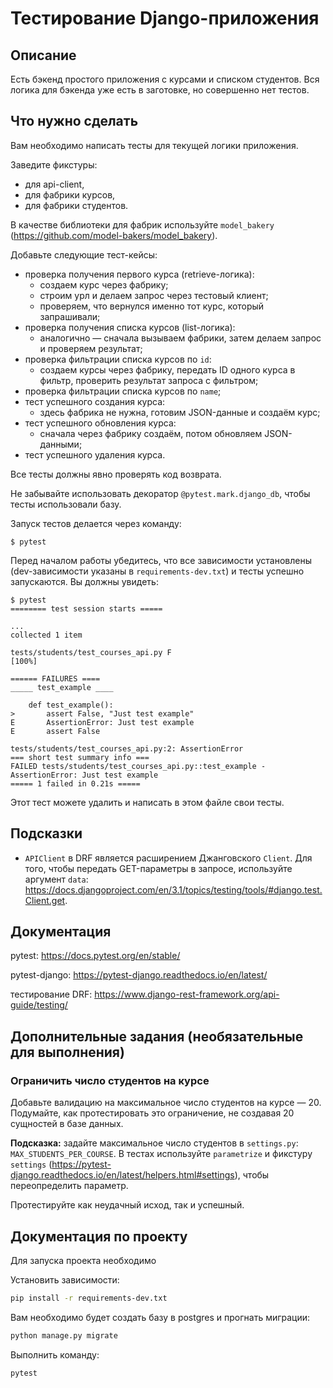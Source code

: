 # Тестирование Django-приложения

## Описание

Есть бэкенд простого приложения с курсами и списком студентов. Вся логика для бэкенда уже есть в заготовке, но совершенно нет тестов.

## Что нужно сделать

Вам необходимо написать тесты для текущей логики приложения.

Заведите фикстуры:

- для api-client,
- для фабрики курсов,
- для фабрики студентов.

В качестве библиотеки для фабрик используйте `model_bakery` (https://github.com/model-bakers/model_bakery).

Добавьте следующие тест-кейсы:

- проверка получения первого курса (retrieve-логика):
  - создаем курс через фабрику;
  - строим урл и делаем запрос через тестовый клиент;
  - проверяем, что вернулся именно тот курс, который запрашивали;
- проверка получения списка курсов (list-логика):
  - аналогично — сначала вызываем фабрики, затем делаем запрос и проверяем результат;
- проверка фильтрации списка курсов по `id`:
  - создаем курсы через фабрику, передать ID одного курса в фильтр, проверить результат запроса с фильтром;
- проверка фильтрации списка курсов по `name`;
- тест успешного создания курса:
  - здесь фабрика не нужна, готовим JSON-данные и создаём курс;
- тест успешного обновления курса:
  - сначала через фабрику создаём, потом обновляем JSON-данными;
- тест успешного удаления курса.

Все тесты должны явно проверять код возврата.

Не забывайте использовать декоратор `@pytest.mark.django_db`, чтобы тесты использовали базу.

Запуск тестов делается через команду:

```
$ pytest
```

Перед началом работы убедитесь, что все зависимости установлены (dev-зависимости указаны в `requirements-dev.txt`) и тесты успешно запускаются. Вы должны увидеть:

```
$ pytest
======== test session starts =====

...
collected 1 item

tests/students/test_courses_api.py F                                                                                                                                          [100%]

====== FAILURES ====
_____ test_example ____

    def test_example():
>       assert False, "Just test example"
E       AssertionError: Just test example
E       assert False

tests/students/test_courses_api.py:2: AssertionError
=== short test summary info ===
FAILED tests/students/test_courses_api.py::test_example - AssertionError: Just test example
===== 1 failed in 0.21s =====
```

Этот тест можете удалить и написать в этом файле свои тесты.

## Подсказки

- `APIClient` в DRF является расширением Джанговского `Client`. Для того, чтобы передать GET-параметры в запросе, используйте аргумент `data`: https://docs.djangoproject.com/en/3.1/topics/testing/tools/#django.test.Client.get.

## Документация

pytest: https://docs.pytest.org/en/stable/

pytest-django: https://pytest-django.readthedocs.io/en/latest/

тестирование DRF: https://www.django-rest-framework.org/api-guide/testing/

## Дополнительные задания (необязательные для выполнения)

### Ограничить число студентов на курсе

Добавьте валидацию на максимальное число студентов на курсе — 20. Подумайте, как протестировать это ограничение, не создавая 20 сущностей в базе данных.

**Подсказка:** задайте максимальное число студентов в `settings.py`: `MAX_STUDENTS_PER_COURSE`. В тестах используйте `parametrize` и фикстуру `settings` (https://pytest-django.readthedocs.io/en/latest/helpers.html#settings), чтобы переопределить параметр.

Протестируйте как неудачный исход, так и успешный.

## Документация по проекту

Для запуска проекта необходимо

Установить зависимости:

```bash
pip install -r requirements-dev.txt
```

Вам необходимо будет создать базу в postgres и прогнать миграции:

```bash
python manage.py migrate
```

Выполнить команду:

```bash
pytest
```
